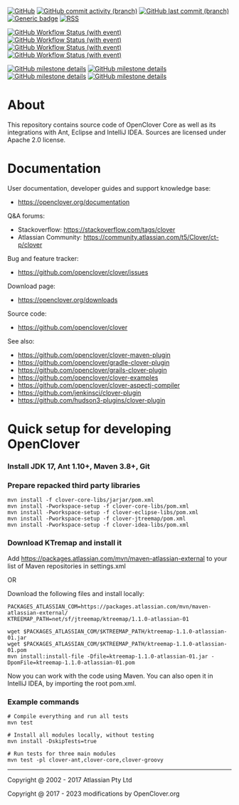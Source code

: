 [![GitHub](https://img.shields.io/badge/license-Apache%202.0-silver.svg)](https://github.com/openclover/clover/blob/master/LICENSE.txt)
[![GitHub commit activity (branch)](https://img.shields.io/github/commit-activity/y/openclover/clover/master)](https://github.com/openclover/clover/commits/master)
[![GitHub last commit (branch)](https://img.shields.io/github/last-commit/openclover/clover/master)](https://github.com/openclover/clover/commits/master)
[![Generic badge](https://img.shields.io/badge/Website-openclover.org-green.svg)](https://openclover.org/)
[![RSS](https://img.shields.io/badge/rss-F88900?logo=rss&logoColor=white)](https://openclover.org/blog-rss.xml)

[![GitHub Workflow Status (with event)](https://img.shields.io/github/actions/workflow/status/openclover/clover/A-build-and-test.yml?label=JDK8)](https://github.com/openclover/clover/actions/workflows/A-build-and-test.yml)
[![GitHub Workflow Status (with event)](https://img.shields.io/github/actions/workflow/status/openclover/clover/A-build-and-test-jdk11.yml?label=JDK11)](https://github.com/openclover/clover/actions/workflows/A-build-and-test-jdk11.yml)
[![GitHub Workflow Status (with event)](https://img.shields.io/github/actions/workflow/status/openclover/clover/A-build-and-test-jdk17.yml?label=JDK17)](https://github.com/openclover/clover/actions/workflows/A-build-and-test-jdk17.yml)
[![GitHub Workflow Status (with event)](https://img.shields.io/github/actions/workflow/status/openclover/clover/A-build-and-test-jdk21.yml?label=JDK21)](https://github.com/openclover/clover/actions/workflows/A-build-and-test-jdk21.yml)


[![GitHub milestone details](https://img.shields.io/github/milestones/progress-percent/openclover/clover/11)](https://github.com/openclover/clover/milestone/11)
[![GitHub milestone details](https://img.shields.io/github/milestones/progress-percent/openclover/clover/14)](https://github.com/openclover/clover/milestone/14)
[![GitHub milestone details](https://img.shields.io/github/milestones/progress-percent/openclover/clover/15)](https://github.com/openclover/clover/milestone/15)
[![GitHub milestone details](https://img.shields.io/github/milestones/progress-percent/openclover/clover/4)](https://github.com/openclover/clover/milestone/4)

# About #

This repository contains source code of OpenClover Core as well as its integrations with Ant, Eclipse
and IntelliJ IDEA. Sources are licensed under Apache 2.0 license.

# Documentation #

User documentation, developer guides and support knowledge base:

* https://openclover.org/documentation

Q&A forums:

* Stackoverflow: https://stackoverflow.com/tags/clover
* Atlassian Community: https://community.atlassian.com/t5/Clover/ct-p/clover

Bug and feature tracker:

* https://github.com/openclover/clover/issues

Download page:

* https://openclover.org/downloads

Source code:

* https://github.com/openclover/clover

See also:

* https://github.com/openclover/clover-maven-plugin
* https://github.com/openclover/gradle-clover-plugin
* https://github.com/openclover/grails-clover-plugin
* https://github.com/openclover/clover-examples
* https://github.com/openclover/clover-aspectj-compiler
* https://github.com/jenkinsci/clover-plugin
* https://github.com/hudson3-plugins/clover-plugin

# Quick setup for developing OpenClover

### Install JDK 17, Ant 1.10+, Maven 3.8+, Git

### Prepare repacked third party libraries

```
mvn install -f clover-core-libs/jarjar/pom.xml
mvn install -Pworkspace-setup -f clover-core-libs/pom.xml
mvn install -Pworkspace-setup -f clover-eclipse-libs/pom.xml
mvn install -Pworkspace-setup -f clover-jtreemap/pom.xml
mvn install -Pworkspace-setup -f clover-idea-libs/pom.xml
```

### Download KTremap and install it

Add https://packages.atlassian.com/mvn/maven-atlassian-external to your list of Maven repositories in settings.xml

OR

Download the following files and install locally:

```
PACKAGES_ATLASSIAN_COM=https://packages.atlassian.com/mvn/maven-atlassian-external/
KTREEMAP_PATH=net/sf/jtreemap/ktreemap/1.1.0-atlassian-01

wget $PACKAGES_ATLASSIAN_COM/$KTREEMAP_PATH/ktreemap-1.1.0-atlassian-01.jar
wget $PACKAGES_ATLASSIAN_COM/$KTREEMAP_PATH/ktreemap-1.1.0-atlassian-01.pom
mvn install:install-file -Dfile=ktreemap-1.1.0-atlassian-01.jar -DpomFile=ktreemap-1.1.0-atlassian-01.pom
```

Now you can work with the code using Maven. You can also open it in IntelliJ IDEA,
by importing the root pom.xml.

### Example commands

```
# Compile everything and run all tests
mvn test

# Install all modules locally, without testing 
mvn install -DskipTests=true

# Run tests for three main modules
mvn test -pl clover-ant,clover-core,clover-groovy
```

---

Copyright @ 2002 - 2017 Atlassian Pty Ltd

Copyright @ 2017 - 2023 modifications by OpenClover.org

